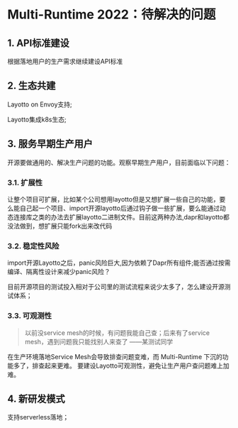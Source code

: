 # Multi-Runtime 2022：待解决的问题
## 1. API标准建设
根据落地用户的生产需求继续建设API标准
## 2. 生态共建
Layotto on Envoy支持;

Layotto集成k8s生态;


## 3. 服务早期生产用户
开源要做通用的、解决生产问题的功能。观察早期生产用户，目前面临以下问题：
### 3.1. 扩展性
让整个项目可扩展，比如某个公司想用layotto但是又想扩展一些自己的功能，要么能自己起一个项目、import开源layotto后通过钩子做一些扩展，要么能通过动态连接库之类的办法去扩展layotto二进制文件。目前这两种办法,dapr和layotto都没法做到，想扩展只能fork出来改代码
### 3.2. 稳定性风险
import开源Layotto之后，panic风险巨大,因为依赖了Dapr所有组件;能否通过按需编译、隔离性设计来减少panic风险？

目前开源项目的测试投入相对于公司里的测试流程来说少太多了，怎么建设开源测试体系；

### 3.3. 可观测性
> 以前没service mesh的时候，有问题我能自己查；后来有了service mesh，遇到问题我只能找别人来查了
> ——某测试同学

在生产环境落地Service Mesh会导致排查问题变难，而 Multi-Runtime 下沉的功能多了，排查起来更难。
要建设Layotto可观测性，避免让生产用户查问题难上加难。

## 4. 新研发模式
支持serverless落地；
